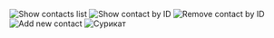 ![Show contacts list](https://ibb.co/YfLf1PM)
![Show contact by ID](https://ibb.co/QpGhSfQ)
![Remove contact by ID](https://ibb.co/TWcryPk)​
![Add new contact](https://ibb.co/Lxp2W6s)
![Сурикат](https://upload.wikimedia.org/wikipedia/commons/thumb/b/bc/Suricata.suricatta.6861.jpg/800px-Suricata.suricatta.6861.jpg)
